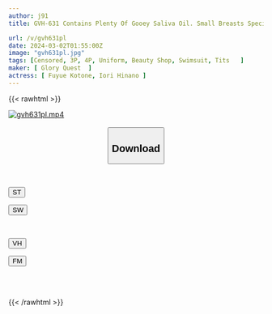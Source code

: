```yaml
---
author: j91
title: GVH-631 Contains Plenty Of Gooey Saliva Oil. Small Breasts Specialist Tongue Chew Uniform Reflexology Salon. Hinano Iori/Kotone Fuyuai

url: /v/gvh631pl
date: 2024-03-02T01:55:00Z
image: "gvh631pl.jpg"
tags: [Censored, 3P, 4P, Uniform, Beauty Shop, Swimsuit, Tits	]
maker: [ Glory Quest  ]
actress: [ Fuyue Kotone, Iori Hinano ]
---
```



{{< rawhtml >}}

<div class="video" data-videoid="Q2MOr8BpB2U07je">
    <a href="javascript:;">
        <img src="/v/gvh631pl/gvh631pl.jpg" width="WIDTH" height="HEIGHT" alt="gvh631pl.mp4" loading="lazy">
    </a>
</div>

<script type="text/javascript" src="https://j91.asia/asset/on-demand-st.js"></script>

<br>
  <link rel="stylesheet" href="https://j91.asia/asset/bs5.css">
  
  <center>
  <button class="btn btn-primary" type="button" data-bs-toggle="collapse" data-bs-target=".multi-collapse" aria-expanded="false" aria-controls="multiCollapseExample1 multiCollapseExample2"><h2>Download</h2></button></center>
</p>
<div class="row">
  <div class="col">
    <div class="collapse multi-collapse" id="multiCollapseExample1">
      <div class="card card-body">
	      	      <br>
<div class="buttons">  
<p><a href="https://streamtape.to/v/Q2MOr8BpB2U07je" target="_blank"><button class="btn-hover color-3"><i class="fa fa-download"></i> ST</button></a></p>
<p><a href="https://cdnwish.com/kyoiuxku0mcy" target="_blank"><button class="btn-hover color-2"><i class="fa fa-download"></i> SW</button></a></p></div>
    </div>
  </div>
</div>
  <div class="col">
    <div class="collapse multi-collapse" id="multiCollapseExample2">
      <div class="card card-body">
	      <br>
<div class="buttons">
<p><a href="https://vidhidepro.com/f/ktdk5s8ie1sv"><button class="btn-hover color-9"><i class="fa fa-download"></i> VH</button></a></p>
<p><a href="https://filemoon.sx/d/xciurnsbr2zf"><button class="btn-hover color-8"><i class="fa fa-download"></i> FM</button></a></p></div>
<br><br>
      </div>
    </div>
  </div>
</div>

{{< /rawhtml >}}